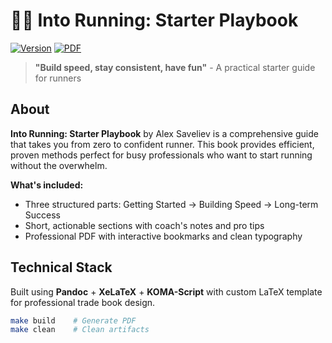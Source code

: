 # 🏃‍♂️ Into Running: Starter Playbook

[![Version](https://img.shields.io/badge/Version-1.0-orange.svg)]() [![PDF](https://img.shields.io/badge/Format-PDF-red.svg)](dist/Into-Running-v1.0.pdf)

> **"Build speed, stay consistent, have fun"** - A practical starter guide for runners

## About

**Into Running: Starter Playbook** by Alex Saveliev is a comprehensive guide that takes you from zero to confident runner. This book provides efficient, proven methods perfect for busy professionals who want to start running without the overwhelm.

**What's included:**
- Three structured parts: Getting Started → Building Speed → Long-term Success
- Short, actionable sections with coach's notes and pro tips
- Professional PDF with interactive bookmarks and clean typography

## Technical Stack

Built using **Pandoc** + **XeLaTeX** + **KOMA-Script** with custom LaTeX template for professional trade book design.

```bash
make build    # Generate PDF
make clean    # Clean artifacts
```
